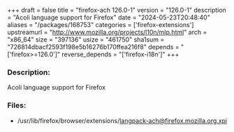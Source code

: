 +++
draft = false
title = "firefox-ach 126.0-1"
version = "126.0-1"
description = "Acoli language support for Firefox"
date = "2024-05-23T20:48:40"
aliases = "/packages/168753"
categories = ['firefox-extensions']
upstreamurl = "http://www.mozilla.org/projects/l10n/mlp.html"
arch = "x86_64"
size = "397136"
usize = "461750"
sha1sum = "726814dbacf2593f198e5b16276b170ffea216f8"
depends = "['firefox>=126.0']"
reverse_depends = "['firefox-i18n']"
+++
### Description: 
Acoli language support for Firefox

### Files: 
* /usr/lib/firefox/browser/extensions/langpack-ach@firefox.mozilla.org.xpi
